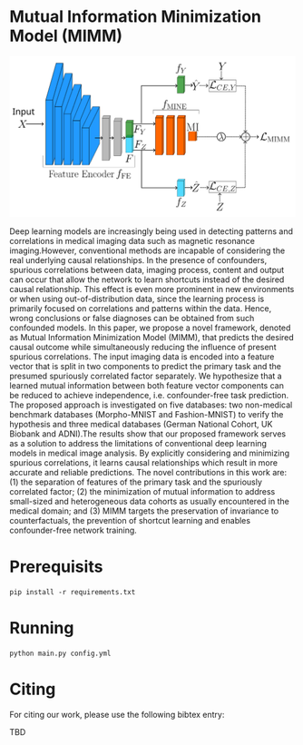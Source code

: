 # Mutual Information Minimization Model (MIMM)


<p align="center">
<img src="./figures/Fig3_MIMM.svg">
</p>
Deep learning models are increasingly being  used in detecting patterns and correlations in medical imaging data such as magnetic resonance imaging.However, conventional methods are incapable of considering the real underlying causal relationships. In the presence of confounders, spurious correlations between data, imaging process, content and output can occur that allow the network to learn shortcuts instead of the desired causal relationship. This effect is even more prominent in new environments or when using out-of-distribution data, since the learning process is primarily focused on correlations and patterns within the data. Hence, wrong conclusions or false diagnoses can be obtained from such confounded models. In this paper, we propose a novel framework,  denoted as Mutual Information Minimization Model (MIMM), that predicts the desired causal outcome while simultaneously reducing the influence of present spurious correlations. The input imaging data is encoded into a feature vector that is split in two components to predict the primary task and the presumed spuriously correlated factor separately. We hypothesize that a learned mutual information between both feature vector components can be reduced to achieve independence, i.e. confounder-free task prediction. The proposed approach is investigated on five databases: two non-medical benchmark databases (Morpho-MNIST and Fashion-MNIST) to verify the hypothesis and three medical databases (German National Cohort, UK Biobank and ADNI).The results show that our proposed framework serves as a solution to address the limitations of conventional deep learning models in medical image analysis. By explicitly considering and minimizing spurious correlations, it learns causal relationships which result in more accurate and reliable predictions.
The novel contributions in this work are: (1) the separation of features of the primary task and the spuriously correlated factor; (2) the minimization of mutual information to address small-sized and heterogeneous data cohorts as usually encountered in the medical domain; and (3) MIMM targets the preservation of invariance to counterfactuals, the prevention of shortcut learning and enables confounder-free network training.

# Prerequisits



```
pip install -r requirements.txt
```

# Running
```
python main.py config.yml
```

# Citing

For citing our work, please use the following bibtex entry:

TBD
